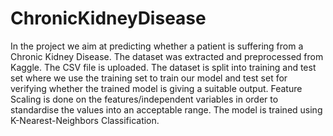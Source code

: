 # ChronicKidneyDisease

In the project we aim at predicting whether a patient is suffering from a Chronic Kidney Disease.
The dataset was extracted and preprocessed from Kaggle. The CSV file is uploaded.
The dataset is split into training and test set where we use the training set to train our model and test set for verifying whether the trained model is giving a suitable output.
Feature Scaling is done on the features/independent variables in order to standardise the values into an acceptable range.
The model is trained using K-Nearest-Neighbors Classification.
